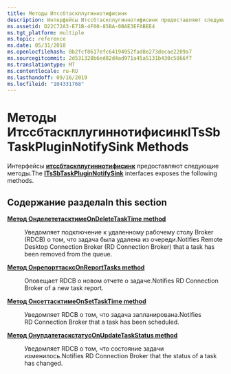 ```yaml
---
title: Методы Итссбтаскплугиннотифисинк
description: Интерфейсы Итссбтаскплугиннотифисинк предоставляют следующие методы.
ms.assetid: D22C72A3-E71B-4F00-85BA-0BAE3EFABEE4
ms.tgt_platform: multiple
ms.topic: reference
ms.date: 05/31/2018
ms.openlocfilehash: 0b2fcf8617efc64194952fad8e273decae2209a7
ms.sourcegitcommit: 2d531328b6ed82d4ad971a45a5131b430c5866f7
ms.translationtype: MT
ms.contentlocale: ru-RU
ms.lasthandoff: 09/16/2019
ms.locfileid: "104331768"
---
```

# <a name="itssbtaskpluginnotifysink-methods"></a><span data-ttu-id="c8e05-103">Методы Итссбтаскплугиннотифисинк</span><span class="sxs-lookup"><span data-stu-id="c8e05-103">ITsSbTaskPluginNotifySink Methods</span></span>

<span data-ttu-id="c8e05-104">Интерфейсы [**итссбтаскплугиннотифисинк**](/windows/desktop/api/sbtsv/nn-sbtsv-itssbtaskpluginnotifysink) предоставляют следующие методы.</span><span class="sxs-lookup"><span data-stu-id="c8e05-104">The [**ITsSbTaskPluginNotifySink**](/windows/desktop/api/sbtsv/nn-sbtsv-itssbtaskpluginnotifysink) interfaces exposes the following methods.</span></span>

## <a name="in-this-section"></a><span data-ttu-id="c8e05-105">Содержание раздела</span><span class="sxs-lookup"><span data-stu-id="c8e05-105">In this section</span></span>

<dl> <dt>

[<span data-ttu-id="c8e05-106">**Метод Онделететасктиме**</span><span class="sxs-lookup"><span data-stu-id="c8e05-106">**OnDeleteTaskTime method**</span></span>](/windows/desktop/api/sbtsv/nf-sbtsv-itssbtaskpluginnotifysink-ondeletetasktime)
</dt> <dd>

<span data-ttu-id="c8e05-107">Уведомляет подключение к удаленному рабочему столу Broker (RDCB) о том, что задача была удалена из очереди.</span><span class="sxs-lookup"><span data-stu-id="c8e05-107">Notifies Remote Desktop Connection Broker (RD Connection Broker) that a task has been removed from the queue.</span></span>

</dd> <dt>

[<span data-ttu-id="c8e05-108">**Метод Онрепорттаскс**</span><span class="sxs-lookup"><span data-stu-id="c8e05-108">**OnReportTasks method**</span></span>](/windows/desktop/api/sbtsv/nf-sbtsv-itssbtaskpluginnotifysink-onreporttasks)
</dt> <dd>

<span data-ttu-id="c8e05-109">Оповещает RDCB о новом отчете о задаче.</span><span class="sxs-lookup"><span data-stu-id="c8e05-109">Notifies RD Connection Broker of a new task report.</span></span>

</dd> <dt>

[<span data-ttu-id="c8e05-110">**Метод Онсеттасктиме**</span><span class="sxs-lookup"><span data-stu-id="c8e05-110">**OnSetTaskTime method**</span></span>](/windows/desktop/api/sbtsv/nf-sbtsv-itssbtaskpluginnotifysink-onsettasktime)
</dt> <dd>

<span data-ttu-id="c8e05-111">Уведомляет RDCB о том, что задача запланирована.</span><span class="sxs-lookup"><span data-stu-id="c8e05-111">Notifies RD Connection Broker that a task has been scheduled.</span></span>

</dd> <dt>

[<span data-ttu-id="c8e05-112">**Метод Онупдатетаскстатус**</span><span class="sxs-lookup"><span data-stu-id="c8e05-112">**OnUpdateTaskStatus method**</span></span>](/windows/desktop/api/sbtsv/nf-sbtsv-itssbtaskpluginnotifysink-onupdatetaskstatus)
</dt> <dd>

<span data-ttu-id="c8e05-113">Уведомляет RDCB о том, что состояние задачи изменилось.</span><span class="sxs-lookup"><span data-stu-id="c8e05-113">Notifies RD Connection Broker that the status of a task has changed.</span></span>

</dd> </dl>

 

 




